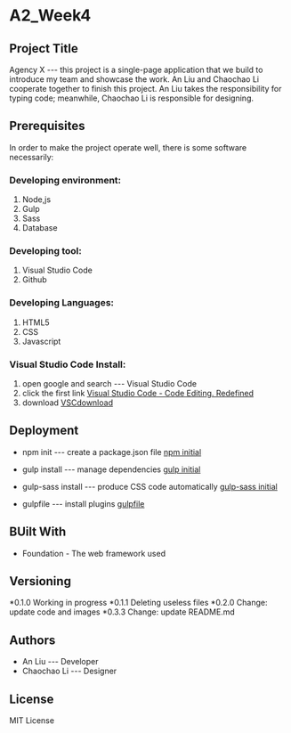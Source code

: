 # A2_Week4
## Project Title

Agency X  --- this project is a single-page application that we build to introduce my team and showcase the work. An Liu and Chaochao Li cooperate together to finish this project. An Liu takes the responsibility for typing code; meanwhile, Chaochao Li is responsible for designing.

## Prerequisites

In order to make the project operate well, there is some software necessarily:

### Developing environment:
1. Node,js
2. Gulp
3. Sass
4. Database

### Developing tool:
1. Visual Studio Code
2. Github

### Developing Languages:
1. HTML5
2. CSS
3. Javascript

### Visual Studio Code Install:

1. open google and search --- Visual Studio Code
2. click the first link [Visual Studio Code - Code Editing. Redefined](https://code.visualstudio.com/)
3. download
[VSCdownload](https://github.com/an-liu1/A2_Week4/master/images/VSCdownload.png)

## Deployment

* npm init --- create a package.json file
[npm initial](https://github.com/an-liu1/A2_Week4//master/images/npm_initial.png)

* gulp install --- manage dependencies
[gulp initial](https://github.com/an-liu1/A2_Week4//master/images/gulp_install.png)

* gulp-sass install --- produce CSS code automatically
[gulp-sass initial](https://github.com/an-liu1/A2_Week4/master/images/gulp-sass.png)

* gulpfile --- install plugins
[gulpfile](https://github.com/an-liu1/A2_Week4/master/images/gulpfile.png)

## BUilt With
* Foundation - The web framework used

## Versioning
*0.1.0 Working in progress
*0.1.1 Deleting useless files
*0.2.0 Change: update code and images
*0.3.3 Change: update README.md

## Authors 
* An Liu --- Developer
* Chaochao Li --- Designer

## License

MIT License

